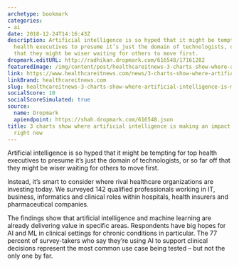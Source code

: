 ```yaml
---
archetype: bookmark
categories:
- ai
date: 2018-12-24T14:16:43Z
description: Artificial intelligence is so hyped that it might be tempting for top
  health executives to presume it’s just the domain of technologists, or so far off
  that they might be wiser waiting for others to move first.
dropmark.editURL: http://radhikan.dropmark.com/616548/17161282
featuredImage: /img/content/post/healthcareitnews-3-charts-show-where-artificial-intelligence-is-making-an-impact-in-healthcare-right-now.jpg
link: https://www.healthcareitnews.com/news/3-charts-show-where-artificial-intelligence-making-impact-healthcare-right-now
linkBrand: healthcareitnews.com
slug: healthcareitnews-3-charts-show-where-artificial-intelligence-is-making-an-impact-in-healthcare-right-now
socialScore: 10
socialScoreSimulated: true
source:
  name: Dropmark
  apiendpoint: https://shah.dropmark.com/616548.json
title: 3 charts show where artificial intelligence is making an impact in healthcare
  right now
---
```

Artificial intelligence is so hyped that it might be tempting for top health executives to presume it’s just the domain of technologists, or so far off that they might be wiser waiting for others to move first.

Instead, it’s smart to consider where rival healthcare organizations are investing today. We surveyed 142 qualified professionals working in IT, business, informatics and clinical roles within hospitals, health insurers and pharmaceutical companies.

The findings show that artificial intelligence and machine learning are already delivering value in specific areas. Respondents have big hopes for AI and ML in clinical settings for chronic conditions in particular. The 77 percent of survey-takers who say they’re using AI to support clinical decisions represent the most common use case being tested – but not the only one by far.

